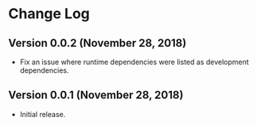 # Change Log

## Version 0.0.2 (November 28, 2018)
* Fix an issue where runtime dependencies were listed as development dependencies.

## Version 0.0.1 (November 28, 2018)
* Initial release.
